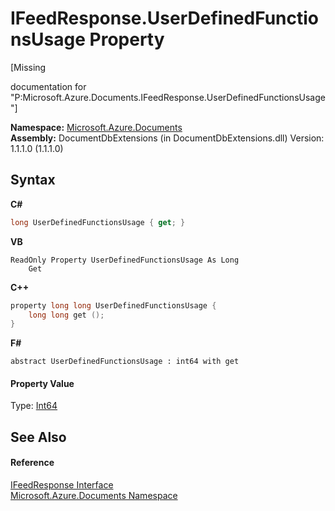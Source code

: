 # IFeedResponse.UserDefinedFunctionsUsage Property 
 

\[Missing <summary> documentation for "P:Microsoft.Azure.Documents.IFeedResponse.UserDefinedFunctionsUsage"\]

**Namespace:**&nbsp;<a href="856b2e23-9c8b-2618-f913-67d85d500616">Microsoft.Azure.Documents</a><br />**Assembly:**&nbsp;DocumentDbExtensions (in DocumentDbExtensions.dll) Version: 1.1.1.0 (1.1.1.0)

## Syntax

**C#**<br />
``` C#
long UserDefinedFunctionsUsage { get; }
```

**VB**<br />
``` VB
ReadOnly Property UserDefinedFunctionsUsage As Long
	Get
```

**C++**<br />
``` C++
property long long UserDefinedFunctionsUsage {
	long long get ();
}
```

**F#**<br />
``` F#
abstract UserDefinedFunctionsUsage : int64 with get

```


#### Property Value
Type: <a href="http://msdn2.microsoft.com/en-us/library/6yy583ek" target="_blank">Int64</a>

## See Also


#### Reference
<a href="cbcd444d-ffe1-6199-9c3a-29fa6b4f474e">IFeedResponse Interface</a><br /><a href="856b2e23-9c8b-2618-f913-67d85d500616">Microsoft.Azure.Documents Namespace</a><br />